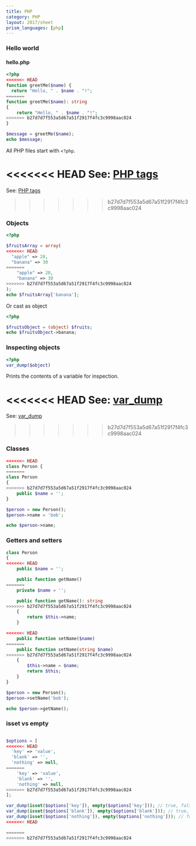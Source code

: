 ```yaml
---
title: PHP
category: PHP
layout: 2017/sheet
prism_languages: [php]
---
```


### Hello world

#### hello.php

```php
<?php
<<<<<<< HEAD
function greetMe($name) {
  return "Hello, " . $name . "!";
=======
function greetMe($name): string
{
    return "Hello, " . $name . "!";
>>>>>>> b27d7d7f553a5d67a51f2917f4fc3c9998aac024
}

$message = greetMe($name);
echo $message;
```

All PHP files start with `<?php`.

<<<<<<< HEAD
See: [PHP tags](http://php.net/manual/en/language.basic-syntax.phptags.php)
=======
See: [PHP tags](https://php.net/manual/en/language.basic-syntax.phptags.php)
>>>>>>> b27d7d7f553a5d67a51f2917f4fc3c9998aac024

### Objects

```php
<?php

$fruitsArray = array(
<<<<<<< HEAD
  "apple" => 20,
  "banana" => 30
=======
    "apple" => 20,
    "banana" => 30
>>>>>>> b27d7d7f553a5d67a51f2917f4fc3c9998aac024
);
echo $fruitsArray['banana'];
```

Or cast as object

```php
<?php

$fruitsObject = (object) $fruits;
echo $fruitsObject->banana;
``` 

### Inspecting objects

```php
<?php
var_dump($object)
```

Prints the contents of a variable for inspection.

<<<<<<< HEAD
See: [var_dump](http://php.net/var_dump)
=======
See: [var_dump](https://php.net/var_dump)
>>>>>>> b27d7d7f553a5d67a51f2917f4fc3c9998aac024

### Classes

```php
<<<<<<< HEAD
class Person {
=======
class Person
{
>>>>>>> b27d7d7f553a5d67a51f2917f4fc3c9998aac024
    public $name = '';
}

$person = new Person();
$person->name = 'bob';

echo $person->name;
```

### Getters and setters

```php
class Person 
{
<<<<<<< HEAD
    public $name = '';

    public function getName()
=======
    private $name = '';

    public function getName(): string
>>>>>>> b27d7d7f553a5d67a51f2917f4fc3c9998aac024
    {
        return $this->name;
    }

<<<<<<< HEAD
    public function setName($name)
=======
    public function setName(string $name)
>>>>>>> b27d7d7f553a5d67a51f2917f4fc3c9998aac024
    {
        $this->name = $name;
        return $this;
    }
}

$person = new Person();
$person->setName('bob');

echo $person->getName();
```

### isset vs empty
```php

$options = [
<<<<<<< HEAD
  'key' => 'value',
  'blank' => '',
  'nothing' => null,
=======
    'key' => 'value',
    'blank' => '',
    'nothing' => null,
>>>>>>> b27d7d7f553a5d67a51f2917f4fc3c9998aac024
];

var_dump(isset($options['key']), empty($options['key'])); // true, false
var_dump(isset($options['blank']), empty($options['blank'])); // true, true
var_dump(isset($options['nothing']), empty($options['nothing'])); // false, true
<<<<<<< HEAD

=======
>>>>>>> b27d7d7f553a5d67a51f2917f4fc3c9998aac024
```
